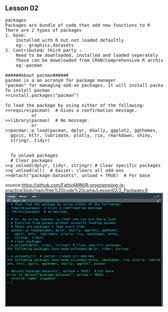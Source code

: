 ## Lesson 02
<pre>
packages
Packages are bundle of code that add new functions to R
There are 2 types of packages 
1. base: 
    Installed with R but not loaded defaultly
    eg:- graphics,datasets
2. Contributed/ third party : 
    Need to be downloaded, installed and loaded seperately
    Those can be downloaded from CRAN(Comprehensive R archive network) , Cranstic and Github
    eg:-pacman

######About pacman######
pacman is a an acronym for package manager
"pacman" for managing add-on packages. It will install packages, if needed, and then load the packages.
To install pacman
>>install.packages("pacman")

To load the package by using either of the following:
>>require(pacman)  # Gives a confirmation message.
          or
>>library(pacman)  # No message.
          or
>>pacman::p_load(pacman, dplyr, GGally, ggplot2, ggthemes, 
  ggvis, httr, lubridate, plotly, rio, rmarkdown, shiny, 
  stringr, tidyr) 
  
  
  To unload packages
  # Clear packages
>>p_unload(dplyr, tidyr, stringr) # Clear specific packages
>>p_unload(all)  # Easier: clears all add-ons
>>detach("package:datasets", unload = TRUE)  # For base
</pre>
sounce:https://github.com/FathirAMM/R-programming-in-practice/blob/main/free%20code%20camp/Lesson02/2_Packages.R
<img src="https://github.com/FathirAMM/R-programming-in-practice/blob/main/free%20code%20camp/Lesson02/Screenshot%202022-04-20%20161634.png" />
